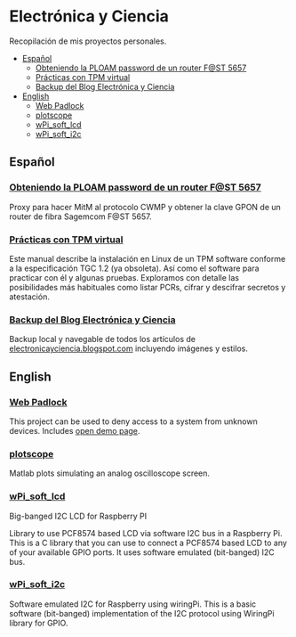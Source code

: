 # Electrónica y Ciencia <!-- omit in toc -->

Recopilación de mis proyectos personales.

- [Español](#español)
  - [Obteniendo la PLOAM password de un router F@ST 5657](#obteniendo-la-ploam-password-de-un-router-fst-5657)
  - [Prácticas con TPM virtual](#prácticas-con-tpm-virtual)
  - [Backup del Blog Electrónica y Ciencia](#backup-del-blog-electrónica-y-ciencia)
- [English](#english)
  - [Web Padlock](#web-padlock)
  - [plotscope](#plotscope)
  - [wPi_soft_lcd](#wpi_soft_lcd)
  - [wPi_soft_i2c](#wpi_soft_i2c)


## Español

### [Obteniendo la PLOAM password de un router F@ST 5657](https://electronicayciencia.github.io/tr-069-proxy/articulo.html)

Proxy para hacer MitM al protocolo CWMP y obtener la clave GPON de un router de fibra Sagemcom F@ST 5657.

### [Prácticas con TPM virtual](https://electronicayciencia.github.io/i2c-tpm/LEEME.html)

Este manual describe la instalación en Linux de un TPM software conforme a la especificación TGC 1.2 (ya obsoleta). Así como el software para practicar con él y algunas pruebas. Exploramos con detalle las posibilidades más habituales como listar PCRs, cifrar y descifrar secretos y atestación.

### [Backup del Blog Electrónica y Ciencia](https://electronicayciencia.github.io/eyc-backup/)

Backup local y navegable de todos los artículos de [electronicayciencia.blogspot.com](http://electronicayciencia.blogspot.com/) incluyendo imágenes y estilos.




## English

### [Web Padlock](https://electronicayciencia.github.io/webpadlock/)

This project can be used to deny access to a system from unknown devices. Includes [open demo page](https://webpadlock.herokuapp.com/).


### [plotscope](https://github.com/electronicayciencia/plotscope)

Matlab plots simulating an analog oscilloscope screen.


### [wPi_soft_lcd](https://electronicayciencia.github.io/wPi_soft_lcd/)

Big-banged I2C LCD for Raspberry PI

Library to use PCF8574 based LCD via software I2C bus in a Raspberry Pi. This is a C library that you can use to connect a PCF8574 based LCD to any of your available GPIO ports. It uses software emulated (bit-banged) I2C bus.


### [wPi_soft_i2c](https://electronicayciencia.github.io/wPi_soft_i2c/)

Software emulated I2C for Raspberry using wiringPi.
This is a basic software (bit-banged) implementation of the I2C protocol using WiringPi library for GPIO.



